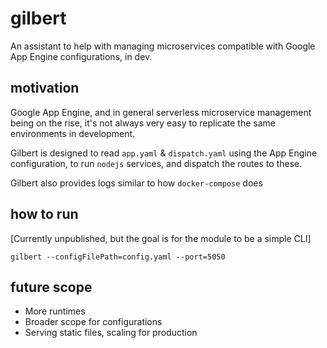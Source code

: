 # gilbert

An assistant to help with managing microservices compatible with Google App Engine configurations, in dev.

## motivation

Google App Engine, and in general serverless microservice management being on the rise, it's not always very easy to replicate the same environments in development.

Gilbert is designed to read `app.yaml` & `dispatch.yaml` using the App Engine configuration, to run `nodejs` services, and dispatch the routes to these.

Gilbert also provides logs similar to how `docker-compose` does

## how to run

[Currently unpublished, but the goal is for the module to be a simple CLI]

`gilbert --configFilePath=config.yaml --port=5050`

## future scope

- More runtimes
- Broader scope for configurations
- Serving static files, scaling for production
